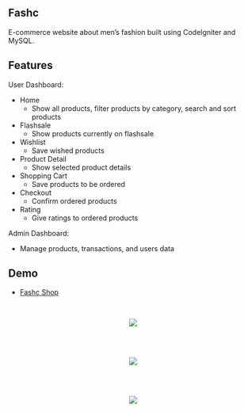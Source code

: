 ## Fashc
E-commerce website about men’s fashion built using CodeIgniter and MySQL.


## Features
User Dashboard:
* Home
  * Show all products, filter products by category, search and sort products
* Flashsale
	* Show products currently on flashsale
* Wishlist
	* Save wished products
* Product Detail
	* Show selected product details
* Shopping Cart
	* Save products to be ordered
* Checkout
	* Confirm ordered products
* Rating
	* Give ratings to ordered products

Admin Dashboard:
* Manage products, transactions, and users data

## Demo
* [Fashc Shop](http://fashc.000webhostapp.com/)

<br>
<p align="center">
  <img src="docs/1.gif">
</p>
<br>

<br>
<p align="center">
  <img src="docs/2.gif">
</p>
<br>

<br>
<p align="center">
  <img src="docs/3.gif">
</p>
<br>
